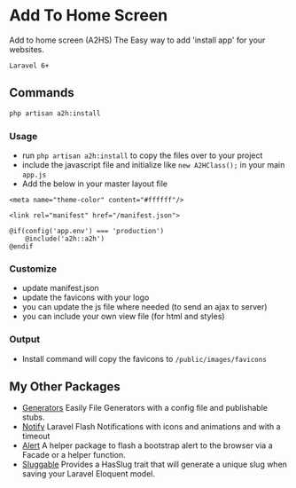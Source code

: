 # Add To Home Screen

Add to home screen (A2HS)
The Easy way to add 'install app' for your websites.

```
Laravel 6+
```

## Commands
```bash
php artisan a2h:install
```

### Usage
- run `php artisan a2h:install` to copy the files over to your project
- include the javascript file and initialize like `new A2HClass();` in your main `app.js`
- Add the below in your master layout file
```
<meta name="theme-color" content="#ffffff"/>

<link rel="manifest" href="/manifest.json">

@if(config('app.env') === 'production')
	@include('a2h::a2h')
@endif
```

### Customize
- update manifest.json
- update the favicons with your logo
- you can update the js file where needed (to send an ajax to server)
- you can include your own view file (for html and styles)

### Output
 - Install command will copy the favicons to `/public/images/favicons`

## My Other Packages

- [Generators](https://github.com/bpocallaghan/generators) Easily File Generators with a config file and publishable stubs.
- [Notify](https://github.com/bpocallaghan/notify) Laravel Flash Notifications with icons and animations and with a timeout
- [Alert](https://github.com/bpocallaghan/alert) A helper package to flash a bootstrap alert to the browser via a Facade or a helper function.
- [Sluggable](https://github.com/bpocallaghan/sluggable) Provides a HasSlug trait that will generate a unique slug when saving your Laravel Eloquent model.
